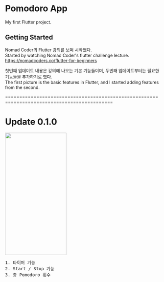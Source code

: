 # Pomodoro App

My first Flutter project.

## Getting Started

Nomad Coder의 Flutter 강의를 보며 시작했다.
<br>Started by watching Nomad Coder's flutter challenge lecture.
<br>https://nomadcoders.co/flutter-for-beginners

첫번째 업데이트 내용은 강의에 나오는 기본 기능들이며, 두번째 업데이트부터는 필요한 기능들을 추가하기로 했다.
<br>The first picture is the basic features in Flutter, and I started adding features from the second.

============================================================================================
# Update 0.1.0
<img src="https://github.com/noaz98/Pomodoros/assets/102011453/5c114181-697c-4ba8-a1d6-0a3ec19a3dcc" width="200" height="400"/>
<pre>1. 타이머 기능
2. Start / Stop 기능
3. 총 Pomodoro 횟수 </pre>
